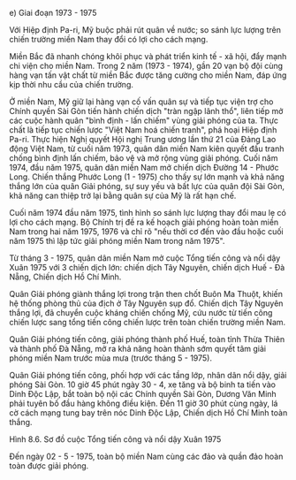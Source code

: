 e) Giai đoạn 1973 - 1975

Với Hiệp định Pa-ri, Mỹ buộc phải rút quân về nước; so sánh lực lượng trên chiến trường miền Nam thay đổi có lợi cho cách mạng.

Miền Bắc đã nhanh chóng khôi phục và phát triển kinh tế - xã hội, đẩy mạnh chi viện cho miền Nam. Trong 2 năm (1973 - 1974), gần 20 vạn bộ đội cùng hàng vạn tấn vật chất từ miền Bắc được tăng cường cho miền Nam, đáp ứng kịp thời nhu cầu của chiến trường.

Ở miền Nam, Mỹ giữ lại hàng vạn cố vấn quân sự và tiếp tục viện trợ cho Chính quyền Sài Gòn tiến hành chiến dịch "tràn ngập lãnh thổ", liên tiếp mở các cuộc hành quân "bình định - lấn chiếm" vùng giải phóng của ta. Thực chất là tiếp tục chiến lược "Việt Nam hoá chiến tranh", phá hoại Hiệp định Pa-ri. Thực hiện Nghị quyết Hội nghị Trung ương lần thứ 21 của Đảng Lao động Việt Nam, từ cuối năm 1973, quân dân miền Nam kiên quyết đấu tranh chống bình định lấn chiếm, bảo vệ và mở rộng vùng giải phóng. Cuối năm 1974, đầu năm 1975, quân dân miền Nam mở chiến dịch Đường 14 - Phước Long. Chiến thắng Phước Long (1 - 1975) cho thấy sự lớn mạnh và khả năng thắng lớn của quân Giải phóng, sự suy yếu và bất lực của quân đội Sài Gòn, khả năng can thiệp trở lại bằng quân sự của Mỹ là rất hạn chế.

Cuối năm 1974 đầu năm 1975, tình hình so sánh lực lượng thay đổi mau lẹ có lợi cho cách mạng. Bộ Chính trị đề ra kế hoạch giải phóng hoàn toàn miền Nam trong hai năm 1975, 1976 và chỉ rõ "nếu thời cơ đến vào đầu hoặc cuối năm 1975 thì lập tức giải phóng miền Nam trong năm 1975".

Từ tháng 3 - 1975, quân dân miền Nam mở cuộc Tổng tiến công và nổi dậy Xuân 1975 với 3 chiến dịch lớn: chiến dịch Tây Nguyên, chiến dịch Huế - Đà Nẵng, Chiến dịch Hồ Chí Minh.

Quân Giải phóng giành thắng lợi trong trận then chốt Buôn Ma Thuột, khiến hệ thống phòng thủ của địch ở Tây Nguyên sụp đổ. Chiến dịch Tây Nguyên thắng lợi, đã chuyển cuộc kháng chiến chống Mỹ, cứu nước từ tiến công chiến lược sang tổng tiến công chiến lược trên toàn chiến trường miền Nam.

Quân Giải phóng tiến công, giải phóng thành phố Huế, toàn tỉnh Thừa Thiên và thành phố Đà Nẵng, mở ra khả năng hoàn thành sớm quyết tâm giải phóng miền Nam trước mùa mưa (trước tháng 5 - 1975).

Quân Giải phóng tiến công, phối hợp với các tầng lớp, nhân dân nổi dậy, giải phóng Sài Gòn. 10 giờ 45 phút ngày 30 - 4, xe tăng và bộ binh ta tiến vào Dinh Độc Lập, bắt toàn bộ nội các Chính quyền Sài Gòn, Dương Văn Minh phải tuyên bố đầu hàng không điều kiện. Đến 11 giờ 30 phút cùng ngày, lá cờ cách mạng tung bay trên nóc Dinh Độc Lập, Chiến dịch Hồ Chí Minh toàn thắng.

Hình 8.6. Sơ đồ cuộc Tổng tiến công và nổi dậy Xuân 1975

Đến ngày 02 - 5 - 1975, toàn bộ miền Nam cùng các đảo và quần đảo hoàn toàn được giải phóng.